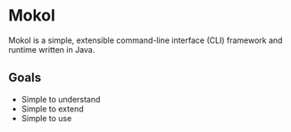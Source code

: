 Mokol
=====

Mokol is a simple, extensible command-line interface (CLI) framework and runtime written in Java.

## Goals

- Simple to understand
- Simple to extend
- Simple to use
